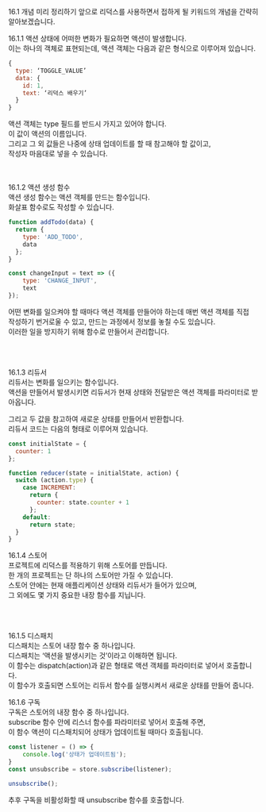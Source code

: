 16.1 개념 미리 정리하기
앞으로 리덕스를 사용하면서 접하게 될 키워드의 개념을 간략히 알아보겠습니다.

 

 

 

16.1.1 액션
상태에 어떠한 변화가 필요하면 액션이 발생합니다. <br/>
이는 하나의 객체로 표현되는데, 액션 객체는 다음과 같은 형식으로 이루어져 있습니다.<br/>

```javascript
{
  type: ‘TOGGLE_VALUE’
  data: {
    id: 1,
    text: ‘리덕스 배우기’
  }
}
```

액션 객체는 type 필드를 반드시 가지고 있어야 합니다. <br/>
이 값이 액션의 이름입니다. <br/>
그리고 그 외 값들은 나중에 상태 업데이트를 할 때 참고해야 할 값이고, <br/>
작성자 마음대로 넣을 수 있습니다.<br/>

 

 

 
 <br/> <br/>
16.1.2 액션 생성 함수 <br/>
액션 생성 함수는 액션 객체를 만드는 함수입니다.  <br/>
화살표 함수로도 작성할 수 있습니다. <br/>

```javascript
function addTodo(data) {
  return {
    type: 'ADD_TODO',
    data
  };
}
```

```javascript
const changeInput = text => ({
	type: 'CHANGE_INPUT',
	text
});
```

어떤 변화를 일으켜야 할 때마다 액션 객체를 만들어야 하는데 매번 액션 객체를 직접  <br/>작성하기 번거로울 수 있고, 만드는 과정에서 정보를 놓칠 수도 있습니다.  <br/>이러한 일을 방지하기 위해 함수로 만들어서 관리합니다. <br/>

 

 
 <br/> <br/>
 

16.1.3 리듀서 <br/>
리듀서는 변화를 일으키는 함수입니다.  <br/>
액션을 만들어서 발생시키면 리듀서가 현재 상태와 전달받은 액션 객체를 파라미터로 받아옵니다.  <br/>

그리고 두 값을 참고하여 새로운 상태를 만들어서 반환합니다.  <br/>
리듀서 코드는 다음의 형태로 이루어져 있습니다. <br/>

```javascript
const initialState = {
  counter: 1
};

function reducer(state = initialState, action) {
  switch (action.type) {
    case INCREMENT:
      return {
        counter: state.counter + 1
      };
    default:
      return state;
  }
}
```
 

 

16.1.4 스토어<br/>
프로젝트에 리덕스를 적용하기 위해 스토어를 만듭니다. <br/>
한 개의 프로젝트는 단 하나의 스토어만 가질 수 있습니다. <br/>
스토어 안에는 현재 애플리케이션 상태와 리듀서가 들어가 있으며, <br/>
그 외에도 몇 가지 중요한 내장 함수를 지닙니다.<br/>

 <br/><br/>

 

 

16.1.5 디스패치<br/>
디스패치는 스토어 내장 함수 중 하나입니다. <br/>
디스패치는 ‘액션을 발생시키는 것’이라고 이해하면 됩니다. <br/>
이 함수는 dispatch(action)과 같은 형태로 액션 객체를 파라미터로 넣어서 호출합니다. <br/>
이 함수가 호출되면 스토어는 리듀서 함수를 실행시켜서 새로운 상태를 만들어 줍니다.<br/>

 

 

 

16.1.6 구독<br/>
구독은 스토어의 내장 함수 중 하나입니다. <br/>
subscribe 함수 안에 리스너 함수를 파라미터로 넣어서 호출해 주면, <br/>
이 함수 액션이 디스패치되어 상태가 업데이트될 때마다 호출됩니다.<br/>

```javascript
const listener = () => {
	console.log('상태가 업데이트됨');
}
const unsubscribe = store.subscribe(listener);

unsubscribe();
```


추후 구독을 비활성화할 때 unsubscribe 함수를 호출합니다.

 